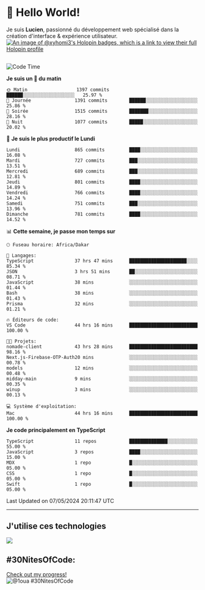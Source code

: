 # 👋 Hello World!

Je suis **Lucien**, passionné du développement web spécialisé dans la création d'interface & expérience utilisateur.
[![An image of @xyhomi3's Holopin badges, which is a link to view their full Holopin profile](https://holopin.me/xyhomi3)](https://holopin.io/@xyhomi3)

##

<!--START_SECTION:waka-->
![Code Time](http://img.shields.io/badge/Code%20Time-1%2C143%20hrs%2041%20mins-blue)

**Je suis un 🐤 du matin** 

```text
🌞 Matin                  1397 commits        ██████░░░░░░░░░░░░░░░░░░░   25.97 % 
🌆 Journée                1391 commits        ██████░░░░░░░░░░░░░░░░░░░   25.86 % 
🌃 Soirée                 1515 commits        ███████░░░░░░░░░░░░░░░░░░   28.16 % 
🌙 Nuit                   1077 commits        █████░░░░░░░░░░░░░░░░░░░░   20.02 % 
```
📅 **Je suis le plus productif le Lundi** 

```text
Lundi                    865 commits         ████░░░░░░░░░░░░░░░░░░░░░   16.08 % 
Mardi                    727 commits         ███░░░░░░░░░░░░░░░░░░░░░░   13.51 % 
Mercredi                 689 commits         ███░░░░░░░░░░░░░░░░░░░░░░   12.81 % 
Jeudi                    801 commits         ████░░░░░░░░░░░░░░░░░░░░░   14.89 % 
Vendredi                 766 commits         ████░░░░░░░░░░░░░░░░░░░░░   14.24 % 
Samedi                   751 commits         ███░░░░░░░░░░░░░░░░░░░░░░   13.96 % 
Dimanche                 781 commits         ████░░░░░░░░░░░░░░░░░░░░░   14.52 % 
```


📊 **Cette semaine, je passe mon temps sur** 

```text
🕑︎ Fuseau horaire: Africa/Dakar

💬 Langages: 
TypeScript               37 hrs 47 mins      █████████████████████░░░░   85.34 % 
JSON                     3 hrs 51 mins       ██░░░░░░░░░░░░░░░░░░░░░░░   08.71 % 
JavaScript               38 mins             ░░░░░░░░░░░░░░░░░░░░░░░░░   01.44 % 
Bash                     38 mins             ░░░░░░░░░░░░░░░░░░░░░░░░░   01.43 % 
Prisma                   32 mins             ░░░░░░░░░░░░░░░░░░░░░░░░░   01.21 % 

🔥 Éditeurs de code: 
VS Code                  44 hrs 16 mins      █████████████████████████   100.00 % 

🐱‍💻 Projets: 
nomade-client            43 hrs 28 mins      █████████████████████████   98.16 % 
Next.js-Firebase-OTP-Auth20 mins             ░░░░░░░░░░░░░░░░░░░░░░░░░   00.78 % 
models                   12 mins             ░░░░░░░░░░░░░░░░░░░░░░░░░   00.48 % 
midday-main              9 mins              ░░░░░░░░░░░░░░░░░░░░░░░░░   00.35 % 
winup                    3 mins              ░░░░░░░░░░░░░░░░░░░░░░░░░   00.13 % 

💻 Système d'exploitation: 
Mac                      44 hrs 16 mins      █████████████████████████   100.00 % 
```

**Je code principalement en TypeScript** 

```text
TypeScript               11 repos            ██████████████░░░░░░░░░░░   55.00 % 
JavaScript               3 repos             ████░░░░░░░░░░░░░░░░░░░░░   15.00 % 
MDX                      1 repo              █░░░░░░░░░░░░░░░░░░░░░░░░   05.00 % 
CSS                      1 repo              █░░░░░░░░░░░░░░░░░░░░░░░░   05.00 % 
Swift                    1 repo              █░░░░░░░░░░░░░░░░░░░░░░░░   05.00 % 
```




 Last Updated on 07/05/2024 20:11:47 UTC
<!--END_SECTION:waka-->
---

## J'utilise ces technologies

<p align="left">
  <a href="https://skillicons.dev">
    <img src="https://skillicons.dev/icons?i=ts,js,md,scss,tailwind,react,redux,docker,express,astro,vite,nextjs,vercel,figma,ableton" />
  </a>
</p>

## #30NitesOfCode:
  [Check out my progress!](https://www.codedex.io/@1oua/30-nites-of-code)  
  ![@1oua #30NitesOfCode](https://www.codedex.io/api/petStatus?user=1oua)
